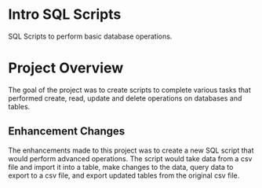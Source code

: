 # Intro SQL Scripts
 
SQL Scripts to perform basic database operations.

# Project Overview

The goal of the project was to create scripts to complete various tasks that performed create, read, update and delete operations on databases and tables. 

## Enhancement Changes

The enhancements made to this project was to create a new SQL script that would perform advanced operations. The script would take data from a csv file and import it into a table, make changes to the data, query data to export to a csv file, and export updated tables from the original csv file.
